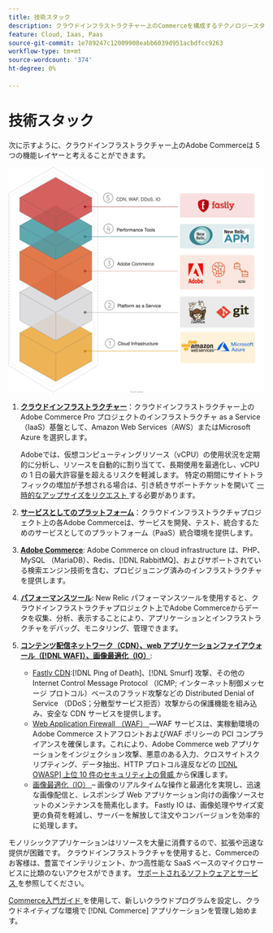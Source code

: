 ```yaml
---
title: 技術スタック
description: クラウドインフラストラクチャー上のCommerceを構成するテクノロジースタックを参照してください。
feature: Cloud, Iaas, Paas
source-git-commit: 1e789247c12009908eabb6039d951acbdfcc9263
workflow-type: tm+mt
source-wordcount: '374'
ht-degree: 0%

---
```


# 技術スタック

次に示すように、クラウドインフラストラクチャー上のAdobe Commerceは 5 つの機能レイヤーと考えることができます。

![ クラウドスタック ](../../assets/CloudStack.svg)

1. [**クラウドインフラストラクチャー**](pro-architecture.md)：クラウドインフラストラクチャー上のAdobe Commerce Pro プロジェクトのインフラストラクチャ as a Service （IaaS）基盤として、Amazon Web Services（AWS）またはMicrosoft Azure を選択します。

   Adobeでは、仮想コンピューティングリソース（vCPU）の使用状況を定期的に分析し、リソースを自動的に割り当てて、長期使用を最適化し、vCPU の 1 日の最大許容量を超えるリスクを軽減します。 特定の期間にサイトトラフィックの増加が予想される場合は、引き続きサポートチケットを開いて [ 一時的なアップサイズをリクエスト ](https://experienceleague.adobe.com/docs/commerce-knowledge-base/kb/how-to/how-to-request-temporary-magento-upsize.html) する必要があります。

1. [**サービスとしてのプラットフォーム**](cloud-architecture.md)：クラウドインフラストラクチャプロジェクト上の各Adobe Commerceは、サービスを開発、テスト、統合するためのサービスとしてのプラットフォーム（PaaS）統合環境を提供します。
1. [**Adobe Commerce**](../project/overview.md): Adobe Commerce on cloud infrastructure は、PHP、MySQL （MariaDB）、Redis、[!DNL RabbitMQ]、およびサポートされている検索エンジン技術を含む、プロビジョニング済みのインフラストラクチャを提供します。
1. [**パフォーマンスツール**](../monitor/new-relic-service.md): New Relic パフォーマンスツールを使用すると、クラウドインフラストラクチャプロジェクト上でAdobe Commerceからデータを収集、分析、表示することにより、アプリケーションとインフラストラクチャをデバッグ、モニタリング、管理できます。
1. [**コンテンツ配信ネットワーク（CDN）、web アプリケーションファイアウォール（[!DNL WAF]）、画像最適化（IO）**](../cdn/fastly.md):

   * [Fastly CDN](../cdn/fastly.md#ddos-protection):[!DNL Ping of Death]、[!DNL Smurf] 攻撃、その他の Internet Control Message Protocol （ICMP; インターネット制御メッセージ プロトコル）ベースのフラッド攻撃などの Distributed Denial of Service （DDoS；分散型サービス拒否）攻撃からの保護機能を組み込み、安全な CDN サービスを提供します。
   * [Web Application Firewall （WAF） ](../cdn/fastly-waf-service.md)—WAF サービスは、実稼動環境のAdobe Commerce ストアフロントおよびWAF ポリシーの PCI コンプライアンスを確保します。これにより、Adobe Commerce web アプリケーションをインジェクション攻撃、悪意のある入力、クロスサイトスクリプティング、データ抽出、HTTP プロトコル違反などの [[!DNL OWASP]  上位 10 件のセキュリティ上の脅威 ](https://owasp.org/www-project-top-ten/) から保護します。
   * [ 画像最適化（IO） ](../cdn/fastly-image-optimization.md) – 画像のリアルタイムな操作と最適化を実現し、迅速な画像配信と、レスポンシブ Web アプリケーション向けの画像ソースセットのメンテナンスを簡素化します。 Fastly IO は、画像処理やサイズ変更の負荷を軽減し、サーバーを解放して注文やコンバージョンを効率的に処理します。

モノリシックアプリケーションはリソースを大量に消費するので、拡張や迅速な提供が困難です。 クラウドインフラストラクチャを使用すると、Commerceのお客様は、豊富でインテリジェント、かつ高性能な SaaS ベースのマイクロサービスに比類のないアクセスができます。 [ サポートされるソフトウェアとサービス ](cloud-architecture.md#supported-software-and-services) を参照してください。

[Commerce入門ガイド ](../../get-started/overview.md) を使用して、新しいクラウドプログラムを設定し、クラウドネイティブな環境で [!DNL Commerce] アプリケーションを管理し始めます。
